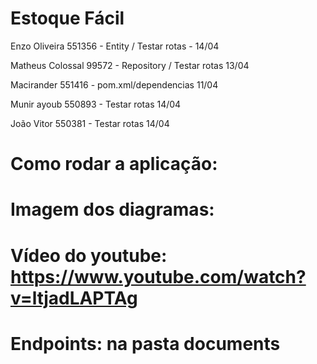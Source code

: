 # Estoque Fácil

 Enzo Oliveira 551356 - Entity / Testar rotas - 14/04

 Matheus Colossal 99572  - Repository / Testar rotas 13/04

 Macirander 551416 - pom.xml/dependencias 11/04

 Munir ayoub 550893  - Testar rotas 14/04

 João Vitor 550381 - Testar rotas 14/04


# Como rodar a aplicação:


# Imagem dos diagramas:


# Vídeo do youtube: https://www.youtube.com/watch?v=ltjadLAPTAg


# Endpoints: na pasta documents
